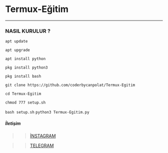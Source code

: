 # Termux-Eğitim

----------------------------------------------------------------------------------------------------------------
### NASIL KURULUR ?

``apt update``

``apt upgrade``

``apt install python``

``pkg install python3``

``pkg install bash``

``git clone https://github.com/coderbycanpolat/Termux-Egitim``

``cd Termux-Egitim``

``chmod 777 setup.sh``

``bash setup.sh``
``python3 Termux-Egitim.py``



##### İletişim
>> [İNSTAGRAM ](https://Instagram.com/canpolatgkky/)

>> [TELEGRAM](https://t.me/androedit)
